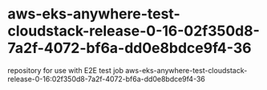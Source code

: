 # aws-eks-anywhere-test-cloudstack-release-0-16-02f350d8-7a2f-4072-bf6a-dd0e8bdce9f4-36
repository for use with E2E test job aws-eks-anywhere-test-cloudstack-release-0-16:02f350d8-7a2f-4072-bf6a-dd0e8bdce9f4-36
